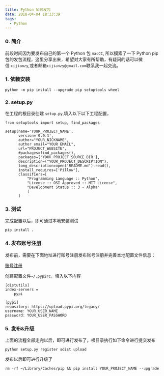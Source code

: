 ```yaml
---
title: Python 如何发包
date: 2018-04-04 18:33:39
tags: 
  - Python
---
```



<!--提纲-->
<!--发包方案-->
<!--测试-->
<!--目录结构-->


### 0. 简介
前段时间因为要发布自己的第一个 Python 包 `macCC`, 所以摸索了一下 Python pip 包的发包流程，这里分享出来，希望对大家有所帮助，有疑问的话可以微信:`cijianzy`,或者邮箱`cijianzy@gmail.com`联系我一起交流。

### 1. 依赖安装

```
python -m pip install --upgrade pip setuptools wheel
```

### 2. setup.py 

在工程的根目录创建 `setup.py`,填入以下以下工程配置，

```
from setuptools import setup, find_packages

setup(name='YOUR_PROJECT_NAME',
      version='0.0.1',
      author="YOUR_NICKNAME",
      author_email="YOUR_EMAIL",
      url="PROJECT_WEBSITE",
      #packages=find_packages(), 
      packages=['YOUR_PROJECT_SOURCE_DIR'],
      description=("YOUR_PROJECT_DESCRIPTION"),
      long_description=open('README.md').read(),
      install_requires=['Pillow'],
      classifiers=[
          "Programming Language :: Python",
          "License :: OSI Approved :: MIT License",
          "Development Status :: 3 - Alpha"
          ]
      )

```


### 3. 测试

完成配置以后，即可通过本地安装测试

```
pip install .
```


### 4. 发布账号注册

发布前，需要在下面地址进行账号注册发布账号注册并完善本地配置文件信息：

[账号注册](https://pypi.python.org/pypi?%3Aaction=register_form)


创建配置文件`~/.pypirc`，填入以下内容

```
[distutils]
index-servers =
    pypi

[pypi]
repository: https://upload.pypi.org/legacy/
username: YOUR_USER_NAME
password: YOUR_USER_PASSWORD
```


### 5. 发布&升级

上面的流程全部走完以后，即可进行发布了，根目录执行如下命令进行提交发布

```
python setup.py register sdist upload
```

发布以后即可进行升级了

```
rm -rf ~/Library/Caches/pip && pip install YOUR_PROJECT_NAME --upgrade
```


